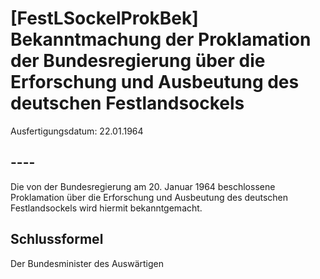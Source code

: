 # [FestLSockelProkBek] Bekanntmachung der Proklamation der Bundesregierung über die Erforschung und Ausbeutung des deutschen Festlandsockels

Ausfertigungsdatum: 22.01.1964

 

## ----

Die von der Bundesregierung am 20. Januar 1964 beschlossene Proklamation über die Erforschung und Ausbeutung des deutschen Festlandsockels wird hiermit bekanntgemacht.


## Schlussformel

Der Bundesminister des Auswärtigen
